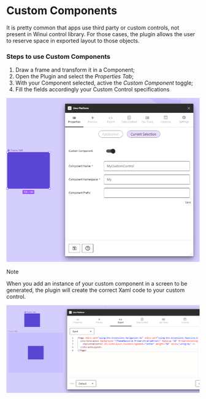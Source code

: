 # Custom Components

It is pretty common that apps use third party or custom controls, not present in Winui control library.
For those cases, the plugin allows the user to reserve space in exported layout to those objects.

### Steps to use Custom Components

1. Draw a frame and transform it in a Component;
2. Open the Plugin and select the *Properties Tab*;
3. With your Component selected, active the *Custom Component* toggle;
4. Fill the fields accordingly your Custom Control specifications

![](assets/custom-component.png)

> [!NOTE]
> When you add an instance of your custom component in a screen to be generated, the plugin will create the correct Xaml code to your custom control. 

![](assets/custom-component2.png)
